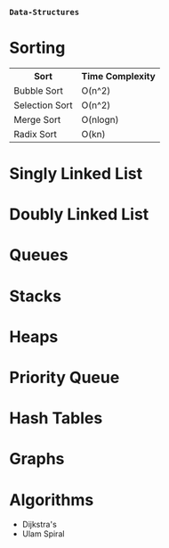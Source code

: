 ### `Data-Structures`

# Sorting

<table style="width:100%">
  <tr>
    <th>Sort</th>
    <th>Time Complexity</th>
  </tr>
  <tr>
    <td>Bubble Sort</td>
    <td>O(n^2)</td> 
  </tr>
  <tr>
    <td>Selection Sort</td>
    <td>O(n^2)</td> 
  </tr>
  <tr>
    <td>Merge Sort</td>
    <td>O(nlogn)</td> 
  </tr>
  <tr>
    <td>Radix Sort</td>
    <td>O(kn)</td> 
  </tr>
</table>

# Singly Linked List

# Doubly Linked List

# Queues

# Stacks

# Heaps

# Priority Queue

# Hash Tables

# Graphs

# Algorithms

<ul>
<li>
Dijkstra's
</li>
<li>
Ulam Spiral
</li>
</ul>
